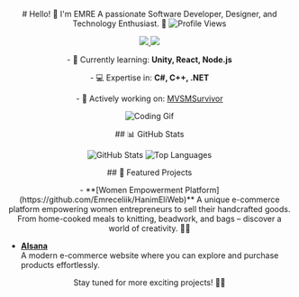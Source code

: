 <p align="center">
  # Hello! 👋 I'm EMRE  
  A passionate Software Developer, Designer, and Technology Enthusiast. 🚀  
  <img src="https://komarev.com/ghpvc/?username=Emreceliik" alt="Profile Views" />
</p>  

<p align="center">
  <a href="https://www.linkedin.com/in/Emreceliik">
    <img src="https://img.shields.io/badge/LinkedIn-blue?style=flat&logo=linkedin" />
  </a>  
  <a href="https://emreceliik.itch.io">
    <img src="https://img.shields.io/badge/My_Portfolio-gray?style=flat&logo=google-chrome" />
  </a>  
</p>

<p align="center">
  - 🌱 Currently learning: <strong>Unity, React, Node.js</strong>  
</p>
<p align="center">
  - 💻 Expertise in: <strong>C#, C++, .NET</strong>
</p>
<p align="center">  
  - 🔭 Actively working on: <a href="https://github.com/insanitygamestd/mvsmsurvivorr">MVSMSurvivor</a>  
</p>

<p align="center">
  <img src="https://media.giphy.com/media/LmNwrBhejkK9EFP504/giphy.gif" alt="Coding Gif" />
</p>

<p align="center">
  ## 📊 GitHub Stats  
</p>

<p align="center">
  <img src="https://github-readme-stats.vercel.app/api?username=Emreceliik&show_icons=true&theme=radical" alt="GitHub Stats" />
  <img src="https://github-readme-stats.vercel.app/api/top-langs/?username=Emreceliik&layout=compact&theme=radical" alt="Top Languages" />
</p>

<p align="center">
  ## 🌟 Featured Projects  
</p>

<p align="center">
  - **[Women Empowerment Platform](https://github.com/Emreceliik/HanimEliWeb)**  
    A unique e-commerce platform empowering women entrepreneurs to sell their handcrafted goods. From home-cooked meals to knitting, beadwork, and bags – discover a world of creativity. 💪💖  


  - **[Alsana](https://github.com/Emreceliik/Alsana)**  
    A modern e-commerce website where you can explore and purchase products effortlessly.  
</p>

<p align="center">
  Stay tuned for more exciting projects! 🌟✨  
</p>
